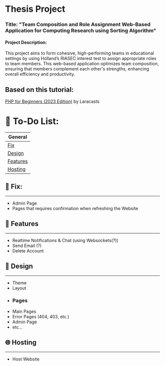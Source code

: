
# Thesis Project

### Title: "Team Composition and Role Assignment Web-Based Application for Computing Research using Sorting Algorithm"

#### Project Description:
This project aims to form cohesive, high-performing teams in educational settings by using Holland’s RIASEC interest test to assign appropriate roles to team members. This web-based application optimizes team composition, ensuring that members complement each other's strengths, enhancing overall efficiency and productivity.

## Based on this tutorial:
[PHP for Beginners (2023 Edition)](https://www.youtube.com/playlist?list=PL3VM-unCzF8ipG50KDjnzhugceoSG3RTC) by Laracasts



# 📝 To-Do List:

| General            | 
| ----------------- | 
|[Fix](#Fix)|
| [Design](#Design) | 
| [Features](#Features) |  
| [Hosting](#Hosting) |  

## 🔧 Fix:
---
- Admin Page
- Pages that requires confirmation when refreshing the Website


## 🌟 Features
---
- Realtime Notifications & Chat (using Websockets(?))
- Send Email (?)
- Delete Account



## 🎨 Design
---
- Theme
- Layout
- ### Pages
- Main Pages
- Error Pages (404, 403, etc.)
- Admin Page
- etc...
## 🌐 Hosting
---
- Host Website
